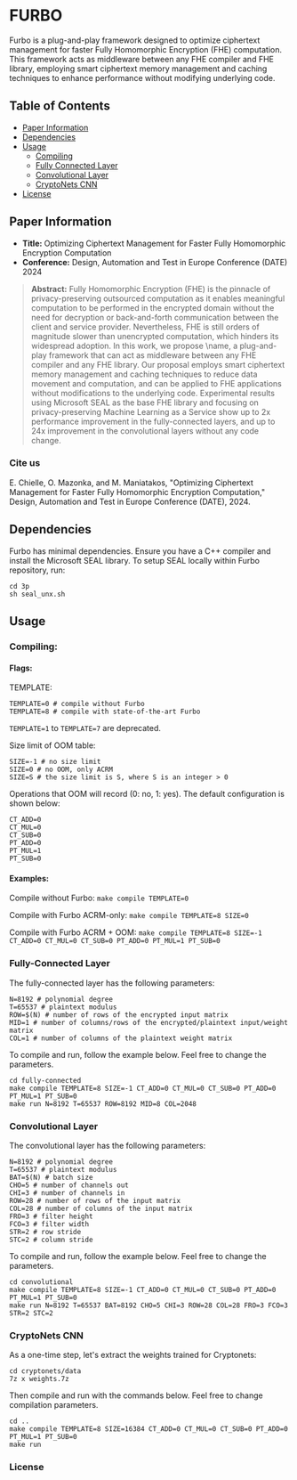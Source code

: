 # FURBO

Furbo is a plug-and-play framework designed to optimize ciphertext management for faster Fully Homomorphic Encryption (FHE) computation. This framework acts as middleware between any FHE compiler and FHE library, employing smart ciphertext memory management and caching techniques to enhance performance without modifying underlying code.

## Table of Contents

- [Paper Information](#paper-information)
- [Dependencies](#dependencies)
- [Usage](#usage)
  - [Compiling](#compiling)
  - [Fully Connected Layer](#fully-connected-layer)
  - [Convolutional Layer](#convolutional-layer)
  - [CryptoNets CNN](#cryptonets-cnn)
- [License](#license)

## Paper Information

- **Title:** Optimizing Ciphertext Management for Faster Fully Homomorphic Encryption Computation
- **Conference:** Design, Automation and Test in Europe Conference (DATE) 2024

> **Abstract:**
> Fully Homomorphic Encryption (FHE) is the pinnacle of privacy-preserving outsourced computation as it enables meaningful computation to be performed in the encrypted domain without the need for decryption or back-and-forth communication between the client and service provider. Nevertheless, FHE is still orders of magnitude slower than unencrypted computation, which hinders its widespread adoption. In this work, we propose \name, a plug-and-play framework that can act as middleware between any FHE compiler and any FHE library. Our proposal employs smart ciphertext memory management and caching techniques to reduce data movement and computation, and can be applied to FHE applications without modifications to the underlying code. Experimental results using Microsoft SEAL as the base FHE library and focusing on privacy-preserving Machine Learning as a Service show up to 2x performance improvement in the fully-connected layers, and up to 24x improvement in the convolutional layers without any code change.

### Cite us

E. Chielle, O. Mazonka, and M. Maniatakos, "Optimizing Ciphertext Management for Faster Fully Homomorphic Encryption Computation," Design, Automation and Test in Europe Conference (DATE), 2024.

## Dependencies

Furbo has minimal dependencies. Ensure you have a C++ compiler and install the Microsoft SEAL library.
To setup SEAL locally within Furbo repository, run:
```
cd 3p
sh seal_unx.sh
```

## Usage

### Compiling:

#### Flags:

TEMPLATE:
```
TEMPLATE=0 # compile without Furbo
TEMPLATE=8 # compile with state-of-the-art Furbo
```
`TEMPLATE=1` to `TEMPLATE=7` are deprecated.

Size limit of OOM table:
```
SIZE=-1 # no size limit
SIZE=0 # no OOM, only ACRM
SIZE=S # the size limit is S, where S is an integer > 0
```

Operations that OOM will record (0: no, 1: yes). The default configuration is shown below:
```
CT_ADD=0
CT_MUL=0
CT_SUB=0
PT_ADD=0
PT_MUL=1
PT_SUB=0
```

#### Examples:

Compile without Furbo:
`make compile TEMPLATE=0`

Compile with Furbo ACRM-only:
`make compile TEMPLATE=8 SIZE=0`

Compile with Furbo ACRM + OOM:
`make compile TEMPLATE=8 SIZE=-1 CT_ADD=0 CT_MUL=0 CT_SUB=0 PT_ADD=0 PT_MUL=1 PT_SUB=0`

### Fully-Connected Layer

The fully-connected layer has the following parameters:
```
N=8192 # polynomial degree
T=65537 # plaintext modulus
ROW=$(N) # number of rows of the encrypted input matrix
MID=1 # number of columns/rows of the encrypted/plaintext input/weight matrix
COL=1 # number of columns of the plaintext weight matrix
```

To compile and run, follow the example below. Feel free to change the parameters.
```
cd fully-connected
make compile TEMPLATE=8 SIZE=-1 CT_ADD=0 CT_MUL=0 CT_SUB=0 PT_ADD=0 PT_MUL=1 PT_SUB=0
make run N=8192 T=65537 ROW=8192 MID=8 COL=2048
```

### Convolutional Layer

The convolutional layer has the following parameters:
```
N=8192 # polynomial degree
T=65537 # plaintext modulus
BAT=$(N) # batch size
CHO=5 # number of channels out
CHI=3 # number of channels in
ROW=28 # number of rows of the input matrix
COL=28 # number of columns of the input matrix
FRO=3 # filter height
FCO=3 # filter width
STR=2 # row stride
STC=2 # column stride
```

To compile and run, follow the example below. Feel free to change the parameters.
```
cd convolutional
make compile TEMPLATE=8 SIZE=-1 CT_ADD=0 CT_MUL=0 CT_SUB=0 PT_ADD=0 PT_MUL=1 PT_SUB=0
make run N=8192 T=65537 BAT=8192 CHO=5 CHI=3 ROW=28 COL=28 FRO=3 FCO=3 STR=2 STC=2
```

### CryptoNets CNN

As a one-time step, let's extract the weights trained for Cryptonets:
```
cd cryptonets/data
7z x weights.7z
```

Then compile and run with the commands below. Feel free to change compilation parameters.
```
cd ..
make compile TEMPLATE=8 SIZE=16384 CT_ADD=0 CT_MUL=0 CT_SUB=0 PT_ADD=0 PT_MUL=1 PT_SUB=0
make run
```

### License
